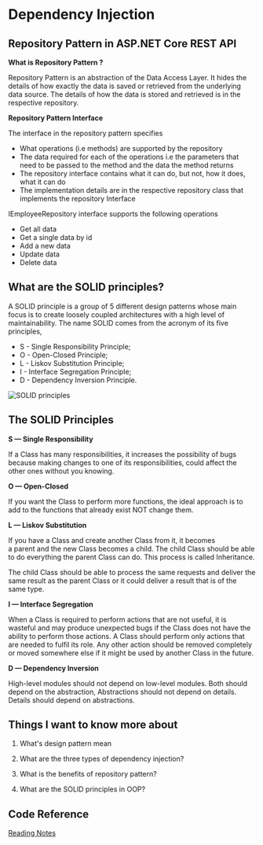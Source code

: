 # Dependency Injection

## Repository Pattern in ASP.NET Core REST API

**What is Repository Pattern ?**

Repository Pattern is an abstraction of the Data Access Layer. It hides the details of how exactly the data is saved or retrieved from the underlying data source. The details of how the data is stored and retrieved is in the respective repository.

**Repository Pattern Interface**

The interface in the repository pattern specifies

* What operations (i.e methods) are supported by the repository
* The data required for each of the operations i.e the parameters that need to be passed to the method and the data the method returns
* The repository interface contains what it can do, but not, how it does, what it can do
* The implementation details are in the respective repository class that implements the repository Interface

IEmployeeRepository interface supports the following operations

* Get all data
* Get a single data by id
* Add a new data
* Update data
* Delete data

## What are the SOLID principles?

A SOLID principle is a group of 5 different design patterns whose main focus is to create loosely coupled architectures with a high level of maintainability. The name SOLID comes from the acronym of its five principles,
- S - Single Responsibility Principle;
- O - Open-Closed Principle;
- L - Liskov Substitution Principle;
- I - Interface Segregation Principle;
- D - Dependency Inversion Principle.

![SOLID principles](https://csharpcorner-mindcrackerinc.netdna-ssl.com/article/solid-with-net-core/Images/Picture1.png)
## The SOLID Principles 

**S — Single Responsibility**

If a Class has many responsibilities, it increases the possibility of bugs because making changes to one of its responsibilities, could affect the other ones without you knowing.

**O — Open-Closed**

If you want the Class to perform more functions, the ideal approach is to add to the functions that already exist NOT change them.

**L — Liskov Substitution**

If you have a Class and create another Class from it, it becomes a parent and the new Class becomes a child. The child Class should be able to do everything the parent Class can do. This process is called Inheritance.

The child Class should be able to process the same requests and deliver the same result as the parent Class or it could deliver a result that is of the same type.

**I — Interface Segregation**

When a Class is required to perform actions that are not useful, it is wasteful and may produce unexpected bugs if the Class does not have the ability to perform those actions.
A Class should perform only actions that are needed to fulfil its role. Any other action should be removed completely or moved somewhere else if it might be used by another Class in the future.

**D — Dependency Inversion**

High-level modules should not depend on low-level modules. Both should depend on the abstraction, Abstractions should not depend on details. Details should depend on abstractions.

## Things I want to know more about

1. What's design pattern mean

2. What are the three types of dependency injection?

3. What is the benefits of repository pattern?

4. What are the SOLID principles in OOP?

## Code Reference

[Reading Notes](https://github.com/Mohammadsarairha/reading-notes)